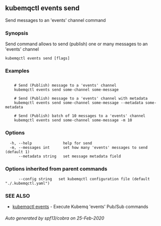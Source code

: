 ## kubemqctl events send

Send messages to an 'events' channel command

### Synopsis

Send command allows to send (publish) one or many messages to an 'events' channel

```
kubemqctl events send [flags]
```

### Examples

```

	# Send (Publish) message to a 'events' channel
	kubemqctl events send some-channel some-message
	
	# Send (Publish) message to a 'events' channel with metadata
	kubemqctl events send some-channel some-message --metadata some-metadata
	
	# Send (Publish) batch of 10 messages to a 'events' channel
	kubemqctl events send some-channel some-message -m 10

```

### Options

```
  -h, --help              help for send
  -m, --messages int      set how many 'events' messages to send (default 1)
      --metadata string   set message metadata field
```

### Options inherited from parent commands

```
      --config string   set kubemqctl configuration file (default "./.kubemqctl.yaml")
```

### SEE ALSO

* [kubemqctl events](kubemqctl_events.md)	 - Execute Kubemq 'events' Pub/Sub commands

###### Auto generated by spf13/cobra on 25-Feb-2020
